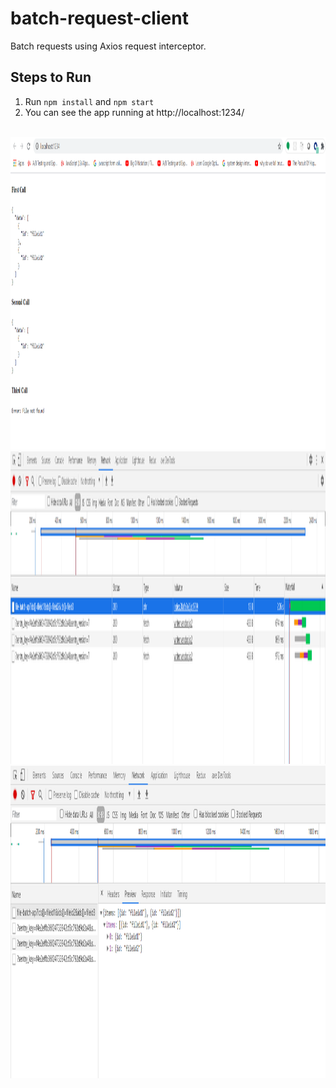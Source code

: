 # batch-request-client

 Batch requests using Axios request interceptor.

## Steps to Run

1. Run `npm install` and `npm start`
2. You can see the app running at http://localhost:1234/

<br>

<img height="500" src="https://github.com/Sarath2013/batch-request-client/blob/main/images/output.PNG" />

<br>

<img height="500" src="https://github.com/Sarath2013/batch-request-client/blob/main/images/batchcall1.PNG" />

<br>

<img height="500" src="https://github.com/Sarath2013/batch-request-client/blob/main/images/batchcall2.PNG" />